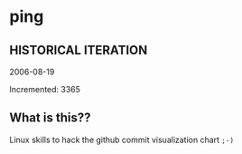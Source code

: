 # ping

## HISTORICAL ITERATION
2006-08-19

Incremented: 3365

## What is this?? 
Linux skills to hack the github commit visualization chart `;-)`
